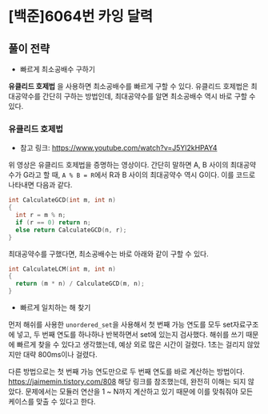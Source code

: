 # [백준]6064번 카잉 달력

## 풀이 전략
- 빠르게 최소공배수 구하기

**유클리드 호제법** 을 사용하면 최소공배수를 빠르게 구할 수 있다. 유클리드 호제법은 최대공약수를 간단히 구하는 방법인데, 최대공약수를 알면 최소공배수 역시 바로 구할 수 있다.

### 유클리드 호제법
- 참고 링크: <https://www.youtube.com/watch?v=J5Yl2kHPAY4>

위 영상은 유클리드 호제법을 증명하는 영상이다. 간단히 말하면 A, B 사이의 최대공약수가 G라고 할 때, ```A % B = R```에서 R과 B 사이의 최대공약수 역시 G이다. 이를 코드로 나타내면 다음과 같다.

```cpp
int CalculateGCD(int m, int n)
{
  int r = m % n;
  if (r == 0) return n;
  else return CalculateGCD(n, r);
}
```

최대공약수를 구했다면, 최소공배수는 바로 아래와 같이 구할 수 있다.

```cpp
int CalculateLCM(int m, int n)
{
  return (m * n) / CalculateGCD(m, n);
}
```

- 빠르게 일치하는 해 찾기

먼저 해쉬를 사용한 ```unordered_set```을 사용해서 첫 번째 가능 연도를 모두 set자료구조에 넣고, 두 번째 연도를 하나하나 반복하면서 set에 있는지 검사했다. 해쉬를 쓰기 때문에 빠르게 찾을 수 있다고 생각했는데, 예상 외로 많은 시간이 걸렸다. 1초는 걸리지 않았지만 대략 800ms이나 걸렸다.

다른 방법으로는 첫 번째 가능 연도만으로 두 번째 연도를 바로 계산하는 방법이다. <https://jaimemin.tistory.com/808> 해당 링크를 참조했는데, 완전히 이해는 되지 않았다. 문제에서는 모듈러 연산을 1 ~ N까지 계산하고 있기 때문에 이를 맞춰줘야 모든 케이스를 맞출 수 있다고 한다.
